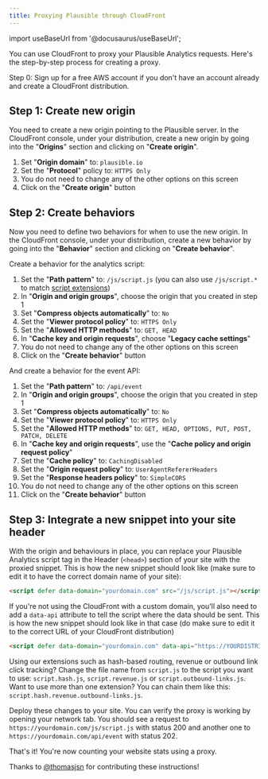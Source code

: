 ```yaml
---
title: Proxying Plausible through CloudFront
---
```


import useBaseUrl from '@docusaurus/useBaseUrl';

You can use CloudFront to proxy your Plausible Analytics requests. Here's the step-by-step process for creating a proxy.

Step 0: Sign up for a free AWS account if you don't have an account already and create a CloudFront distribution. 

## Step 1: Create new origin

You need to create a new origin pointing to the Plausible server. In the CloudFront console, under your distribution, create a new origin by going into the "**Origins**" section and clicking on "**Create origin**".

1. Set "**Origin domain**" to: `plausible.io`
2. Set the "**Protocol**" policy to: `HTTPS Only`
3. You do not need to change any of the other options on this screen
4. Click on the "**Create origin**" button 

## Step 2: Create behaviors

Now you need to define two behaviors for when to use the new origin. In the CloudFront console, under your distribution, create a new behavior by going into the "**Behavior**" section and clicking on "**Create behavior**".

Create a behavior for the analytics script:

1. Set the "**Path pattern**" to: `/js/script.js` (you can also use `/js/script.*` to match [script extensions](https://plausible.io/docs/script-extensions))
2. In "**Origin and origin groups**", choose the origin that you created in step 1
3. Set "**Compress objects automatically**" to: `No`
4. Set the "**Viewer protocol policy**" to: `HTTPS Only`
5. Set the "**Allowed HTTP methods**" to: `GET, HEAD`
6. In "**Cache key and origin requests**", choose "**Legacy cache settings**"
7. You do not need to change any of the other options on this screen
8. Click on the "**Create behavior**" button 

And create a behavior for the event API:

1. Set the "**Path pattern**" to: `/api/event`
2. In "**Origin and origin groups**", choose the origin that you created in step 1
3. Set "**Compress objects automatically**" to: `No`
4. Set the "**Viewer protocol policy**" to: `HTTPS Only`
5. Set the "**Allowed HTTP methods**" to: `GET, HEAD, OPTIONS, PUT, POST, PATCH, DELETE`
6. In "**Cache key and origin requests**", use the "**Cache policy and origin request policy**"
7. Set the "**Cache policy**" to: `CachingDisabled`
8. Set the "**Origin request policy**" to: `UserAgentRefererHeaders`
9. Set the "**Response headers policy**" to: `SimpleCORS`
10. You do not need to change any of the other options on this screen
11. Click on the "**Create behavior**" button 

## Step 3: Integrate a new snippet into your site header

With the origin and behaviours in place, you can replace your Plausible Analytics script tag in the Header (`<head>`) section of your site with the proxied snippet. This is how the new snippet should look like (make sure to edit it to have the correct domain name of your site):

```html
<script defer data-domain="yourdomain.com" src="/js/script.js"></script>
```

If you're not using the CloudFront with a custom domain, you'll also need to add a `data-api` attribute to tell the script where the data should be sent. This is how the new snippet should look like in that case (do make sure to edit it to the correct URL of your CloudFront distribution)

```html
<script defer data-domain="yourdomain.com" data-api="https://YOURDISTRIBUTION.cloudfront.net/api/event" src="https://YOURDISTRIBUTION.cloudfront.net/js/script.js"></script>
```

Using our extensions such as hash-based routing, revenue or outbound link click tracking? Change the file name from `script.js` to the script you want to use: `script.hash.js`, `script.revenue.js` or `script.outbound-links.js`. Want to use more than one extension? You can chain them like this: `script.hash.revenue.outbound-links.js`.

Deploy these changes to your site. You can verify the proxy is working by opening your network tab. You should see a request to
`https://yourdomain.com/js/script.js` with status 200 and another one to `https://yourdomain.com/api/event` with status 202.

That's it! You're now counting your website stats using a proxy.

Thanks to [@thomasjsn](https://github.com/thomasjsn) for contributing these instructions!
